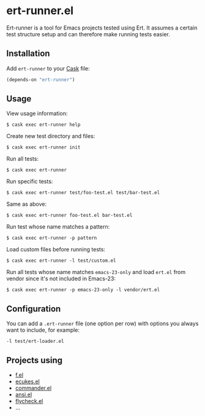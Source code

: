 # ert-runner.el

Ert-runner is a tool for Emacs projects tested using Ert. It assumes a
certain test structure setup and can therefore make running tests
easier.

## Installation

Add `ert-runner` to your [Cask](https://github.com/rejeep/cask.el) file:

```lisp
(depends-on "ert-runner")
```

## Usage

View usage information:

    $ cask exec ert-runner help

Create new test directory and files:

    $ cask exec ert-runner init

Run all tests:

    $ cask exec ert-runner

Run specific tests:

    $ cask exec ert-runner test/foo-test.el test/bar-test.el

Same as above:

    $ cask exec ert-runner foo-test.el bar-test.el

Run test whose name matches a pattern:

    $ cask exec ert-runner -p pattern

Load custom files before running tests:

    $ cask exec ert-runner -l test/custom.el

Run all tests whose name matches `emacs-23-only` and load `ert.el`
from vendor since it's not included in Emacs-23:

    $ cask exec ert-runner -p emacs-23-only -l vendor/ert.el

## Configuration

You can add a `.ert-runner` file (one option per row) with options you
always want to include, for example:

```
-l test/ert-loader.el
```

## Projects using

* [f.el](https://github.com/rejeep/f.el)
* [ecukes.el](https://github.com/rejeep/ecukes)
* [commander.el](https://github.com/rejeep/commander.el)
* [ansi.el](https://github.com/rejeep/ansi)
* [flycheck.el](https://github.com/flycheck/flycheck)
* ...
